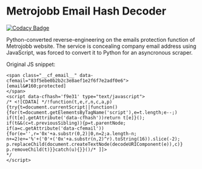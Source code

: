 # Metrojobb Email Hash Decoder

[![Codacy Badge](https://api.codacy.com/project/badge/Grade/ad48ccb294574ec6b6c06a8ea5a9a9dc)](https://www.codacy.com/app/Rotzke/metrojobb?utm_source=github.com&utm_medium=referral&utm_content=Rotzke/metrojobb&utm_campaign=badger)

Python-converted reverse-engineering on the emails protection function of Metrojobb website.
The service is concealing company email address using JavaScript, was forced to convert it to Python for an asyncronous scraper.

Original JS snippet:

```
<span class="__cf_email__" data-cfemail="83f5ebe0b2b2c3e8aef1e2f6f7e2adf0e6">
[email&#160;protected]
</span>
<script data-cfhash='f9e31' type="text/javascript">
/* <![CDATA[ */!function(t,e,r,n,c,a,p)
{try{t=document.currentScript||function()
{for(t=document.getElementsByTagName('script'),e=t.length;e--;)
if(t[e].getAttribute('data-cfhash'))return t[e]}();
if(t&&(c=t.previousSibling)){p=t.parentNode;
if(a=c.getAttribute('data-cfemail'))
{for(e='',r='0x'+a.substr(0,2)|0,n=2;a.length-n;
n+=2)e+='%'+('0'+('0x'+a.substr(n,2)^r).toString(16)).slice(-2);
p.replaceChild(document.createTextNode(decodeURIComponent(e)),c)}
p.removeChild(t)}}catch(u){}}()/* ]]> 
*/
</script>
